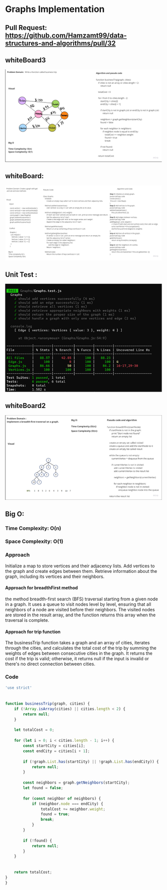 # Graphs Implementation

## Pull Request: https://github.com/Hamzamt99/data-structures-and-algorithms/pull/32

## whiteBoard3
![whiteboard](./assets/whiteboard3.jpg)

## whiteBoard:
![whiteboard](./assets/whiteboard.jpg)

## Unit Test : 
![UnitTest](./assets/graphs.png)


## whiteBoard2
![whiteboard](./assets/whiteboard2.jpg)



## Big O:
### Time Complexity: O(n) 

### Space Complexity: O(1) 

### Approach
Initialize a map to store vertices and their adjacency lists.
Add vertices to the graph and create edges between them.
Retrieve information about the graph, including its vertices and their neighbors.


#### Approach for breadthFirst method
the method breadth-first search (BFS) traversal starting from a given node in a graph. It uses a queue to visit nodes level by level, ensuring that all neighbors of a node are visited before their neighbors. The visited nodes are stored in the result array, and the function returns this array when the traversal is complete.

#### Approach for trip function
The businessTrip function takes a graph and an array of cities, iterates through the cities, and calculates the total cost of the trip by summing the weights of edges between consecutive cities in the graph. It returns the cost if the trip is valid; otherwise, it returns null if the input is invalid or there's no direct connection between cities.

### Code
```javascript
'use strict'


function businessTrip(graph, cities) {
    if (!Array.isArray(cities) || cities.length < 2) {
        return null;
    }

    let totalCost = 0;

    for (let i = 0; i < cities.length - 1; i++) {
        const startCity = cities[i];
        const endCity = cities[i + 1];

        if (!graph.List.has(startCity) || !graph.List.has(endCity)) {
            return null;
        }

        const neighbors = graph.getNeighbors(startCity);
        let found = false;

        for (const neighbor of neighbors) {
            if (neighbor.node === endCity) {
                totalCost += neighbor.weight;
                found = true;
                break;
            }
        }

        if (!found) {
            return null;
        }
    }


    return totalCost;
}
}

